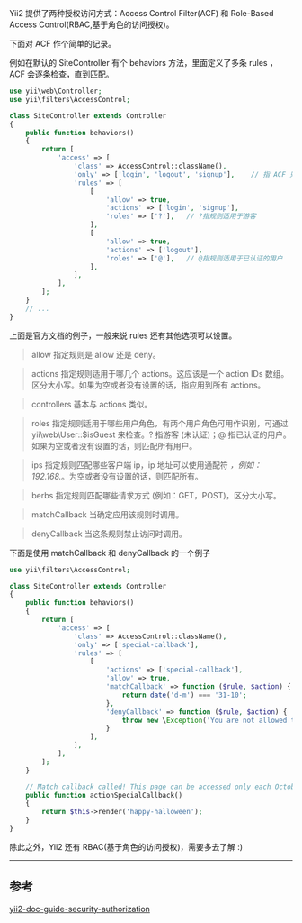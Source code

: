 <!-- title:Yii2 访问控制过滤器 -->
<!-- keywords:Yii2 -->

Yii2 提供了两种授权访问方式：Access Control Filter(ACF) 和 Role-Based Access Control(RBAC,基于角色的访问授权)。

下面对 ACF 作个简单的记录。

例如在默认的 SiteController 有个 behaviors 方法，里面定义了多条 rules ，ACF 会逐条检查，直到匹配。

```php
use yii\web\Controller;
use yii\filters\AccessControl;

class SiteController extends Controller
{
    public function behaviors()
    {
        return [
            'access' => [
                'class' => AccessControl::className(),
                'only' => ['login', 'logout', 'signup'],    // 指 ACF 只应用到以下 actions 中
                'rules' => [
                    [
                        'allow' => true,
                        'actions' => ['login', 'signup'],
                        'roles' => ['?'],   // ?指规则适用于游客
                    ],
                    [
                        'allow' => true,
                        'actions' => ['logout'],
                        'roles' => ['@'],   // @指规则适用于已认证的用户
                    ],
                ],
            ],
        ];
    }
    // ...
}
```

上面是官方文档的例子，一般来说 rules 还有其他选项可以设置。

> allow 指定规则是 allow 还是 deny。

> actions 指定规则适用于哪几个 actions。这应该是一个 action IDs 数组。区分大小写。如果为空或者没有设置的话，指应用到所有 actions。

> controllers 基本与 actions 类似。

> roles 指定规则适用于哪些用户角色，有两个用户角色可用作识别，可通过 yii\web\User::$isGuest 来检查。? 指游客 (未认证)；@ 指已认证的用户。如果为空或者没有设置的话，则匹配所有用户。

> ips 指定规则匹配哪些客户端 ip，ip 地址可以使用通配符 *，例如：192.168.*。为空或者没有设置的话，则匹配所有。

> berbs 指定规则匹配哪些请求方式 (例如：GET，POST)，区分大小写。

> matchCallback 当确定应用该规则时调用。

> denyCallback 当这条规则禁止访问时调用。

下面是使用 matchCallback 和 denyCallback 的一个例子

```php
use yii\filters\AccessControl;

class SiteController extends Controller
{
    public function behaviors()
    {
        return [
            'access' => [
                'class' => AccessControl::className(),
                'only' => ['special-callback'],
                'rules' => [
                    [
                        'actions' => ['special-callback'],
                        'allow' => true,
                        'matchCallback' => function ($rule, $action) {
                            return date('d-m') === '31-10';
                        },
                        'denyCallback' => function ($rule, $action) {
                            throw new \Exception('You are not allowed to access this page');
                        }
                    ],
                ],
            ],
        ];
    }

    // Match callback called! This page can be accessed only each October 31st
    public function actionSpecialCallback()
    {
        return $this->render('happy-halloween');
    }
}
```

除此之外，Yii2 还有 RBAC(基于角色的访问授权)，需要多去了解 :)

---

## 参考

[yii2-doc-guide-security-authorization](http://www.yiiframework.com/doc-2.0/guide-security-authorization.html)

